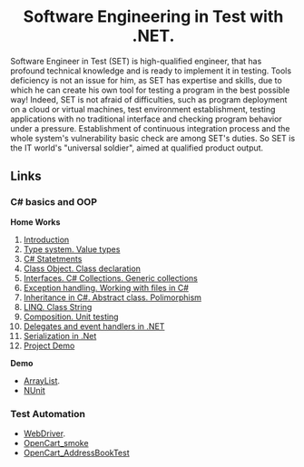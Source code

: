 <h1 align="center">Software Engineering in Test with .NET.</h1>

<p>Software Engineer in Test (SET) is high-qualified engineer, that has profound technical knowledge and is ready to implement it in testing. Tools deficiency is not an issue for him, as SET has expertise and skills, due to which he can create his own tool for testing a program in the best possible way! Indeed, SET is not afraid of difficulties, such as program deployment on a cloud or virtual machines, test environment establishment, testing applications with no traditional interface and checking program behavior under a pressure. Establishment of continuous integration process and the whole system's vulnerability basic check are among SET's duties. So SET is the IT world's "universal soldier", aimed at qualified product output.</p>

## Links

<h3>C# basics and OOP</h3>

**Home Works**

1. [Introduction](https://github.com/zinkoviktor/SS/tree/master/CSharp/HW/HW1)
2. [Type system. Value types](https://github.com/zinkoviktor/SS/tree/master/CSharp/HW/HW2)
3. [C# Statetments](https://github.com/zinkoviktor/SS/tree/master/CSharp/HW/HW3)
4. [Class Object. Class declaration](https://github.com/zinkoviktor/SS/tree/master/CSharp/HW/HW4)
5. [Interfaces. C# Collections. Generic collections](https://github.com/zinkoviktor/SS/tree/master/CSharp/HW/HW5)
6. [Exception handling. Working with files in C#](https://github.com/zinkoviktor/SS/tree/master/CSharp/HW/HW6)
7. [Inheritance in C#. Abstract class. Polimorphism](https://github.com/zinkoviktor/SS/tree/master/CSharp/HW/HW7)
8. [LINQ. Class String](https://github.com/zinkoviktor/SS/tree/master/CSharp/HW/HW8)
9. [Composition. Unit testing](https://github.com/zinkoviktor/SS/tree/master/CSharp/HW/HW9)
10. [Delegates and event handlers in .NET](https://github.com/zinkoviktor/SS/tree/master/CSharp/HW/HW10)
11. [Serialization in .Net](https://github.com/zinkoviktor/SS/tree/master/CSharp/HW/HW11)
12. [Project Demo](https://github.com/zinkoviktor/SS/tree/master/CSharp/HW/FinalTask)

**Demo**
- [ArrayList](https://github.com/zinkoviktor/SS/tree/master/CSharp/HW/DemoArrayList).
- [NUnit](https://github.com/zinkoviktor/SS/tree/master/CSharp/HW/DemoNUnit)

<h3>Test Automation</h3>

- [WebDriver](https://github.com/zinkoviktor/SS/tree/master/AQC/WebDriver_basics/WebDriver_basics).
- [OpenCart_smoke](https://github.com/zinkoviktor/SS/tree/master/AQC/Opencart_Smoke)
- [OpenCart_AddressBookTest](https://github.com/zinkoviktor/SS/tree/master/AQC/OpenCart_AddressBookTest)
